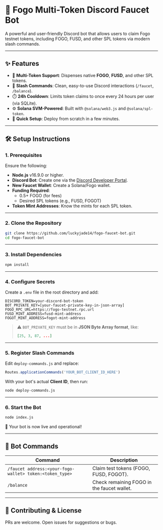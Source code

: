 # 🚰 Fogo Multi-Token Discord Faucet Bot

A powerful and user-friendly Discord bot that allows users to claim Fogo testnet tokens, including FOGO, FUSD, and other SPL tokens via modern slash commands.

---

## ✨ Features

- 🔁 **Multi-Token Support**: Dispenses native **FOGO**, **FUSD**, and other SPL tokens.
- 💬 **Slash Commands**: Clean, easy-to-use Discord interactions (`/faucet`, `/balance`).
- ⏱️ **24h Cooldown**: Limits token claims to once every 24 hours per user (via SQLite).
- ⚙️ **Solana SVM-Powered**: Built with `@solana/web3.js` and `@solana/spl-token`.
- 🚀 **Quick Setup**: Deploy from scratch in a few minutes.

---

## 🛠️ Setup Instructions

### 1. Prerequisites

Ensure the following:

- **Node.js** v16.9.0 or higher.
- **Discord Bot**: Create one via the [Discord Developer Portal](https://discord.com/developers/applications).
- **New Faucet Wallet**: Create a Solana/Fogo wallet.
- **Funding Required**:
  - 0.5+ FOGO (for fees)
  - Desired SPL tokens (e.g., FUSD, FOGOT)
- **Token Mint Addresses**: Know the mints for each SPL token.

---

### 2. Clone the Repository

```bash
git clone https://github.com/luckyjade14/fogo-faucet-bot.git
cd fogo-faucet-bot
```

---

### 3. Install Dependencies

```bash
npm install
```

---

### 4. Configure Secrets

Create a `.env` file in the root directory and add:

```env
DISCORD_TOKEN=your-discord-bot-token
BOT_PRIVATE_KEY=[your-faucet-private-key-in-json-array]
FOGO_RPC_URL=https://fogo-testnet.rpc.url
FUSD_MINT_ADDRESS=fusd-mint-address
FOGOT_MINT_ADDRESS=fogot-mint-address
```

> ⚠️ `BOT_PRIVATE_KEY` must be in **JSON Byte Array format**, like:
> ```json
> [25, 3, 87, ...]
> ```

---

### 5. Register Slash Commands

Edit `deploy-commands.js` and replace:

```js
Routes.applicationCommands('YOUR_BOT_CLIENT_ID_HERE')
```

With your bot's actual **Client ID**, then run:

```bash
node deploy-commands.js
```

---

### 6. Start the Bot

```bash
node index.js
```

🎉 Your bot is now live and operational!

---

## 📘 Bot Commands

| Command | Description |
|--------|-------------|
| `/faucet address:<your-fogo-wallet> token:<token_type>` | Claim test tokens (FOGO, FUSD, FOGOT). |
| `/balance` | Check remaining FOGO in the faucet wallet. |

---

## 🙌 Contributing & License

PRs are welcome. Open issues for suggestions or bugs.